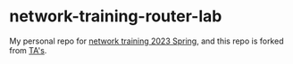 # network-training-router-lab
My personal repo for [network training 2023 Spring](#https://router-lab.pages.dev/), and this repo is forked from [TA's](#https://github.com/minhuw/router-lab-public).